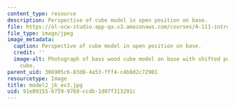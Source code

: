 ```yaml
---
content_type: resource
description: Perspective of cube model in open position on base.
file: https://ol-ocw-studio-app-qa.s3.amazonaws.com/courses/4-111-introduction-to-architecture-environmental-design-spring-2014/91e09155b7599769ccdb1d07f313291c_model2_jk_ex3.jpg
file_type: image/jpeg
image_metadata:
  caption: Perspective of cube model in open position on base.
  credit: ''
  image-alt: Photograph of bass wood cube model on base with shifted portions of the
    cube.
parent_uid: 306905c6-83d8-4a53-fff4-c4b8d2c72901
resourcetype: Image
title: model2_jk_ex3.jpg
uid: 91e09155-b759-9769-ccdb-1d07f313291c
---
```

